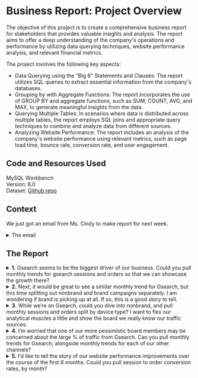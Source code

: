 # Business Report: Project Overview
The objective of this project is to create a comprehensive business report for stakeholders that provides valuable insights and analysis. The report aims to offer a deep understanding of the company's operations and performance by utilizing data querying techniques, website performance analysis, and relevant financial metrics.

The project involves the following key aspects:
- Data Querying using the "Big 6" Statements and Clauses: The report utilizes SQL queries to extract essential information from the company's databases.
- Grouping by with Aggregate Functions: The report incorporates the use of GROUP BY and aggregate functions, such as SUM, COUNT, AVG, and MAX, to generate meaningful insights from the data.
- Querying Multiple Tables: In scenarios where data is distributed across multiple tables, the report employs SQL joins and appropriate query techniques to combine and analyze data from different sources.
- Analyzing Website Performance: The report includes an analysis of the company's website performance using relevant metrics, such as page load time, bounce rate, conversion rate, and user engagement.

## Code and Resources Used
MySQL Workbench <br>
Version: 8.0<br>
Dataset: [Github repo]()

## Context
We just got an email from Ms. Cindy to make report for next week.
<details>
<summary></b> The email </summary>

 [Image]()
 
</details>

## The Report
<details>
<summary><b>1.</b> Gsearch seems to be the biggest driver of our business. Could you pull monthly trends for gsearch sessions and orders so that we can showcase the growth there?</summary>

  - Code
    ```
    SELECT 
      YEAR(website_sessions.created_at) AS yr,
      MONTH(website_sessions.created_at) AS mo,
      COUNT(DISTINCT website_sessions.website_session_id) AS sessions,
      COUNT(DISTINCT orders.order_id) AS orders,
      COUNT(DISTINCT orders.order_id) / COUNT(DISTINCT website_sessions.website_session_id) AS conv_rate
    FROM
      website_sessions
        LEFT JOIN
      orders ON orders.website_session_id = website_sessions.website_session_id
    WHERE
      website_sessions.created_at BETWEEN '2012-03-01' AND '2012-11-27'
        AND website_sessions.utm_source = 'gsearch'
    GROUP BY 1,2;

    ```
    
  - The Output<br>
    [Image]()
  
</details>

<details>
<summary><b>2.</b> Next, it would be great to see a similar monthly trend for Gsearch, but this time splitting out nonbrand and brand campaigns separately. I am wondering if brand is picking up at all. If so, this is a good story to tell.</summary>

 - Code
   ```
   SELECT
       YEAR(website_sessions.created_at) AS yr,
       MONTH(website_sessions.created_at) AS mo,
       COUNT(distinct case when website_sessions.utm_campaign = 'nonbrand' then website_sessions.website_session_id end) as 'nonbrand_sessions',
       COUNT(distinct case when website_sessions.utm_campaign = 'nonbrand' then orders.order_id end) as 'nonbrand_orders',
       COUNT(distinct case when website_sessions.utm_campaign = 'brand' then website_sessions.website_session_id end) as 'brand_sessions',
       COUNT(distinct case when website_sessions.utm_campaign = 'brand' then orders.order_id end) as 'brand_orders'
    FROM
       website_sessions
          LEFT JOIN
       orders ON orders.website_session_id = website_sessions.website_session_id
    WHERE
       website_sessions.created_at BETWEEN '2012-03-01' AND '2012-11-27'
         AND website_sessions.utm_source = 'gsearch'
    GROUP BY YEAR(website_sessions.created_at) , MONTH(website_sessions.created_at);
   ```
 - The Output<br>
   [Image]()

</details>

<details>
<summary><b>3.</b> While we’re on Gsearch, could you dive into nonbrand, and pull monthly sessions and orders split by device type? I want to flex our analytical muscles a little and show the board we really know our traffic sources.</summary>

  - Code
    ```
    SELECT 
    YEAR(website_sessions.created_at) AS yr,
    MONTH(website_sessions.created_at) AS mo,
    COUNT(DISTINCT CASE
            WHEN website_sessions.device_type = 'desktop' THEN website_sessions.website_session_id
        END) AS 'desktop_sessions',
    COUNT(DISTINCT CASE
            WHEN website_sessions.device_type = 'desktop' THEN orders.order_id
        END) AS 'desktop_orders',
    COUNT(DISTINCT CASE
            WHEN website_sessions.device_type = 'mobile' THEN website_sessions.website_session_id
        END) AS 'mobile_sessions',
    COUNT(DISTINCT CASE
            WHEN website_sessions.device_type = 'mobile' THEN orders.order_id
        END) AS 'mobile_orders'
    FROM
        website_sessions
          LEFT JOIN
        orders ON orders.website_session_id = website_sessions.website_session_id
    WHERE
        website_sessions.created_at BETWEEN '2012-03-01' AND '2012-11-27'
          AND website_sessions.utm_source = 'gsearch'
          AND website_sessions.utm_campaign = 'nonbrand'
    GROUP BY 1,2;
    ```
  - The Output<br>
   [Image]()


</details>

<details>
<summary><b>4.</b> I’m worried that one of our more pessimistic board members may be concerned about the large % of traffic from Gsearch. Can you pull monthly trends for Gsearch, alongside monthly trends for each of our other channels?</summary>

  - Code
    ```
    SELECT 
    YEAR(created_at) AS yr,
    MONTH(created_at) AS mo,
    COUNT(DISTINCT CASE
            WHEN utm_source = 'gsearch' THEN website_session_id
        END) AS 'gsearch_paid_sessions',
    COUNT(DISTINCT CASE
            WHEN utm_source = 'bsearch' THEN website_session_id
        END) AS 'bsearch_paid_sessions',
    COUNT(DISTINCT CASE
            WHEN
                utm_source IS NULL
                    AND http_referer IS NOT NULL
            THEN
                website_session_id
        END) AS 'organic_paid_sessions',
    COUNT(DISTINCT CASE
            WHEN
                utm_source IS NULL
                    AND http_referer IS NULL
            THEN
                website_session_id
        END) AS 'direct_type_paid_sessions'
    FROM
        website_sessions
    WHERE
        created_at BETWEEN '2012-03-01' AND '2012-11-27'
    GROUP BY 1 , 2;
    ```
  - The Output<br>
   [Image]()


</details>

<details>
<summary><b>5.</b> I’d like to tell the story of our website performance improvements over the course of the first 8 months. Could you pull session to order conversion rates, by month?</summary>

  - Code
```
SELECT 
    YEAR(website_sessions.created_at) AS yr,
    MONTH(website_sessions.created_at) AS mo,
    COUNT(DISTINCT website_sessions.website_session_id) AS sessions,
    COUNT(DISTINCT orders.order_id) AS orders,
    COUNT(DISTINCT orders.order_id) / COUNT(DISTINCT website_sessions.website_session_id) AS conv
FROM
    website_sessions
        LEFT JOIN
    orders ON orders.website_session_id = website_sessions.website_session_id
WHERE
    website_sessions.created_at BETWEEN '2012-03-01' AND '2012-11-27'
GROUP BY 1,2;
```
  - The Output<br>
   [Image]()


</details>






